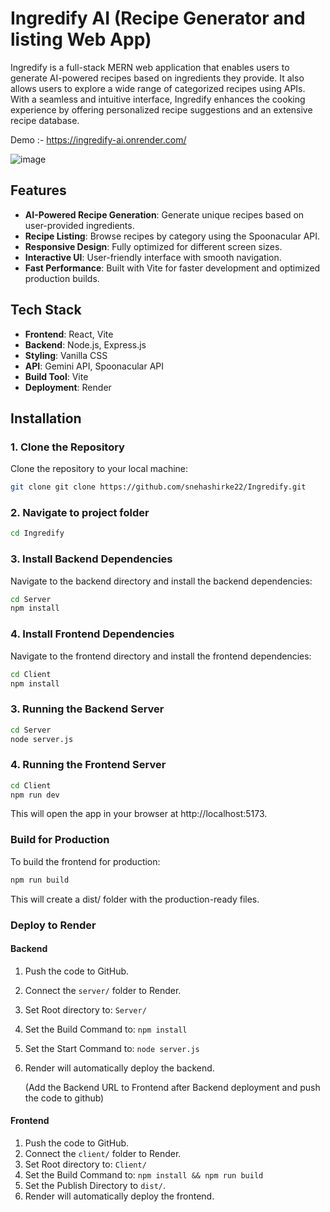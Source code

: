 # Ingredify AI (Recipe Generator and listing Web App)
Ingredify is a full-stack MERN web application that enables users to generate AI-powered recipes based on ingredients they provide. It also allows users to explore a wide range of categorized recipes using APIs. With a seamless and intuitive interface, Ingredify enhances the cooking experience by offering personalized recipe suggestions and an extensive recipe database.

Demo :- https://ingredify-ai.onrender.com/

![image](https://github.com/user-attachments/assets/ce02861a-8a09-4bd1-b377-0c56a240c657)


## Features
- **AI-Powered Recipe Generation**: Generate unique recipes based on user-provided ingredients.
- **Recipe Listing**: Browse recipes by category using the Spoonacular API.
- **Responsive Design**: Fully optimized for different screen sizes.
- **Interactive UI**: User-friendly interface with smooth navigation.
- **Fast Performance**: Built with Vite for faster development and optimized production builds.

## Tech Stack
- **Frontend**: React, Vite
- **Backend**: Node.js, Express.js
- **Styling**: Vanilla CSS
- **API**: Gemini API, Spoonacular API
- **Build Tool**: Vite
- **Deployment**: Render

## Installation

### 1. Clone the Repository
Clone the repository to your local machine:
```bash
git clone git clone https://github.com/snehashirke22/Ingredify.git
```

### 2. Navigate to project folder
```bash
cd Ingredify
```

### 3. Install Backend Dependencies
Navigate to the backend directory and install the backend dependencies:
```bash
cd Server
npm install
```

### 4. Install Frontend Dependencies
Navigate to the frontend directory and install the frontend dependencies:
```bash
cd Client
npm install
```

### 3. Running the Backend Server
```bash
cd Server
node server.js
```

### 4. Running the Frontend Server
```bash
cd Client
npm run dev
```
This will open the app in your browser at http://localhost:5173.

### Build for Production
To build the frontend for production:
```bash
npm run build
```
This will create a dist/ folder with the production-ready files.

### Deploy to Render
#### Backend
1. Push the code to GitHub.
2. Connect the `server/` folder to Render.
3. Set Root directory to: `Server/`
4. Set the Build Command to: `npm install`
5. Set the Start Command to: `node server.js`
6. Render will automatically deploy the backend.

   (Add the Backend URL to Frontend after Backend deployment and push the code to github)

#### Frontend
1. Push the code to GitHub.
2. Connect the `client/` folder to Render.
3. Set Root directory to: `Client/`
4. Set the Build Command to: `npm install && npm run build`
5. Set the Publish Directory to `dist/`.
6. Render will automatically deploy the frontend.

